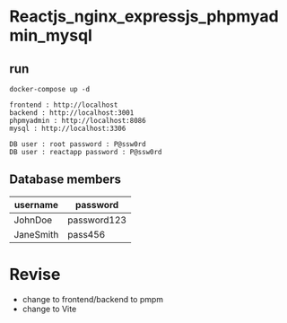 # Reactjs_nginx_expressjs_phpmyadmin_mysql


## run 

```
docker-compose up -d

frontend : http://localhost
backend : http://localhost:3001
phpmyadmin : http://localhost:8086
mysql : http://localhost:3306

DB user : root password : P@ssw0rd
DB user : reactapp password : P@ssw0rd
```

## Database members

| username  | password |
| ------------- | ------------- |
| JohnDoe  | password123  |
| JaneSmith  | pass456  |


# Revise

- change to frontend/backend to pmpm 
- change to Vite